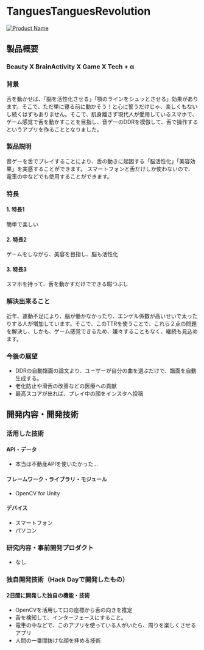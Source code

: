 # TanguesTanguesRevolution
[![Product Name](https://raw.github.com/GabLeRoux/WebMole/master/ressources/WebMole_Youtube_Video.png)](https://www.youtube.com/channel/UC4PtjOfZTbVp9DwtJv82Lzg)

## 製品概要
### Beauty X BrainActivity X Game X Tech + α

### 背景
舌を動かせば、「脳を活性化させる」「顎のラインをシュッとさせる」効果があります。そこで、ただ単に寝る前に動かそう！と心に誓うだけじゃ、楽しくもないし続くはずもありません。そこで、肌身離さず現代人が愛用しているスマホで、ゲーム感覚で舌を動かすことを目指し、音ゲーのDDRを模倣して、舌で操作するというアプリを作ることとなりました。

### 製品説明
音ゲーを舌でプレイすることにより、舌の動きに起因する「脳活性化」「美容効果」を実感することができます。
スマートフォンと舌だけしか使わないので、電車の中などでも使用することができます。

### 特長

#### 1. 特長1
簡単で楽しい
#### 2. 特長2
ゲームをしながら、美容を目指し、脳も活性化
#### 3. 特長3
スマホを持って、舌を動かすだけでできる暇つぶし

### 解決出来ること
近年、運動不足により、脳が働かなかったり、エンゲル係数が高いせいで太ったりする人が増加しています。そこで、このTTRを使うことで、これら２点の問題を解決し、しかも、ゲーム感覚できるため、嫌々することもなく、継続も見込めます。

### 今後の展望
+ DDRの自動譜面の論文より、ユーザーが自分の曲を選ぶだけで、譜面を自動生成する。
+ 老化防止や滑舌の改善などの医療への貢献
+ 最高スコアが出れば、プレイ中の顔をインスタへ投稿


## 開発内容・開発技術
### 活用した技術
#### API・データ
* 本当は不動産APIを使いたかった…

#### フレームワーク・ライブラリ・モジュール
* OpenCV for Unity 

#### デバイス
* スマートフォン
* パソコン

### 研究内容・事前開発プロダクト
* なし


### 独自開発技術（Hack Dayで開発したもの）
#### 2日間に開発した独自の機能・技術
* OpenCVを活用して口の座標から舌の向きを推定
* 舌を検知して、インターフェースにすること。
* 電車の中などで、このアプリを使っている人がいたら、周りを楽しくさせるアプリ
* 人間の一番間抜けな顔を拝める技術
